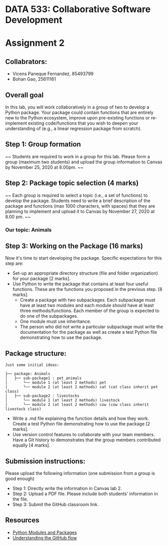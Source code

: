 # DATA 533: Collaborative Software Development

# Assignment 2

## Collabrators:
- Vicens Paneque Fernandez, 85493799
- Bohan Gao, 25611161

## Overall goal
In this lab, you will work collaboratively in a group of two to develop a Python package. Your package could contain functions that are entirely new to the Python ecosystem, improve upon pre-existing functions or re-implement existing code/functions that you wish to deepen your understanding of (e.g., a linear regression package from scratch). 

## Step 1: Group formation
~~ Students are required to work in a group for this lab. Please form a group (maximum two students) and upload the group information to Canvas by November 25, 2020 at 8.00pm. ~~

## Step 2: Package topic selection (4 marks)
~~ Each group is required to select a topic (i.e., a set of functions) to develop the package. Students need to write a brief description of the package and functions (max 1000 characters, with spaces) that they are planning to implement and upload it to Canvas by November 27, 2020 at 8.00 pm. ~~

### Our topic: Animals

## Step 3: Working on the Package (16 marks)
Now it's time to start developing the package. Specific expectations for this step are:
- Set-up an appropriate directory structure (file and folder organization) for your package [2 marks].
- Use Python to write the package that contains at least four useful functions. These are the functions you proposed in the previous step. [8 marks].
    - Create a package with two subpackages. Each subpackage must have at least two modules and each module should have at least three methods/functions. Each member of the group is expected to do one of the subpackages. 
    - One module must use inheritance.
    - The person who did not write a particular subpackage must write the documentation for the package as well as create a test Python file demonstrating how to use the package.

## Package structure:

```
Just some initial ideas: 

├── package: Animals
│   ├── sub-package1 : pet_animals
|       └── module 1 (at least 2 methods) pet
|       └── module 2 (at least 2 methods) cat (cat class inherit pet class)
│   ├── sub-package2 : livestocks
│       └── module 1 (at least 2 methods) livestock
|       └── module 2 (at least 2 methods) cow (cow class inherit livestock class)
```

- Write a .md file explaining the function details and how they work. Create a test Python file demonstrating how to use the package [2 marks].
- Use version control features to collaborate with your team members. Have a Git history to demonstrates that the group members contributed equally [4 marks]. 

## Submission instructions: 

Please upload the following information (one submission from a group is good enough)
- Step 1: Directly write the information in Canvas lab 2.
- Step 2: Upload a PDF file. Please include both students' information in the file. 
- Step 3: Submit the GitHub classroom link. 

## Resources
- [Python Modules and Packages](https://docs.python.org/3/tutorial/modules.html)
- [Understanding the GitHub flow](https://guides.github.com/introduction/flow/)
